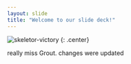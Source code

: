 ```yaml
---
layout: slide
title: "Welcome to our slide deck!"
---
```


![skeletor-victory](https://cloud.githubusercontent.com/assets/16547949/25401162/f580fadc-29c2-11e7-99c2-0c6cfb5dd1cd.jpg)
{: .center}

really miss Grout.
changes were updated
